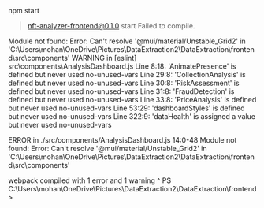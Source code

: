 npm start

> nft-analyzer-frontend@0.1.0 start
Failed to compile.

Module not found: Error: Can't resolve '@mui/material/Unstable_Grid2' in 'C:\Users\mohan\OneDrive\Pictures\DataExtraction2\DataExtraction\frontend\src\components'
WARNING in [eslint] 
src\components\AnalysisDashboard.js
  Line 8:18:   'AnimatePresence' is defined but never used      no-unused-vars
  Line 29:8:   'CollectionAnalysis' is defined but never used   no-unused-vars
  Line 30:8:   'RiskAssessment' is defined but never used       no-unused-vars
  Line 31:8:   'FraudDetection' is defined but never used       no-unused-vars
  Line 33:8:   'PriceAnalysis' is defined but never used        no-unused-vars
  Line 53:29:  'dashboardStyles' is defined but never used      no-unused-vars
  Line 322:9:  'dataHealth' is assigned a value but never used  no-unused-vars

ERROR in ./src/components/AnalysisDashboard.js 14:0-48
Module not found: Error: Can't resolve '@mui/material/Unstable_Grid2' in 'C:\Users\mohan\OneDrive\Pictures\DataExtraction2\DataExtraction\frontend\src\components'

webpack compiled with 1 error and 1 warning
^
PS C:\Users\mohan\OneDrive\Pictures\DataExtraction2\DataExtraction\frontend> 